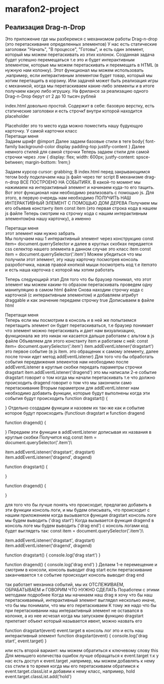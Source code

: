 # marafon2-project

## Реализация Drag-n-Drop

Это приложение где мы разберемся с механизмом работы Drag-n-drop (это перетаскивание определенных элементов)
У нас есть статические заголовки "Начать", "В процессе", "Готовы", и есть один элемент, который мы можем перетаскивать из этих колонок.
Созданная задача будет успешно перемещаться т.е это и будет интерактивным элементом, которые мы можем перетаскивать и перемещать в HTML (в нужную нам колонку).
Этот функционал мы можем использовать ,например, если интерактивным элементом будет товар, который мы хотим перетащить в корзину.
Или задачей может быть  реализация игры с механикой, когда мы перетаскиваем какие-либо элементы и в итоге получаем какую либо игрушку. 
На фрилансе  за реализацию одного Drag-n-Drop берут от 2 до 10 тысяч рублей 

index.html довольно простой. Содержит в себе: базовую верстку, есть статические заголовки и есть строчкf внутри которой находится placeholder <div class="placeholder"></div>
Placeholder это то место куда можно поместить нашу будующую карточку.
У самой карточки класс <div class="item">Перетащи меня<div> 
Задаем шрифт @import
Далее задаем базовые стили в теге body{ font-family background-color display padding-top justify-content }
Далее немного стилей для самой строчки 
Теперь задаем стили для самой строчки через .row { display: flex;
                           width: 600px;
                           justfy-content: spsce-between;
                           margin-bottom: 1rem;}
                           
Задаем курсор  cursor: grabbing;
В index.html перед закрывающимся тегом body подклачаем наш js файл через тег script
В механизме drag-n-drop ВСЕ ПОСТРОЕНО НА СОБЫТИЯХ. 
В какой-то момент мы нажимаем на интерактивный элемент и начинаем куда-то его тащить. Вот этот функционал нам необходимо реализовать с помощью js.
Для этого, в первую очередь нам необходимо ПОЛУЧИТЬ НАШ ИНТЕРАКТИВНЫЙ ЭЛЕМЕНТ С ПОМОЩЬЮ ДОМ ДЕРЕВА
Получаем мы его объявив константу item   const item        (это первая строка кода в нашем js файле
Теперь смотрим на строчку кода с нашим интерактивным элементом(на нашу карточку), а именно <div class="item">Перетащи меня</div>     этот элемент нам нужно забрать  
Мы получаем наш 1  интерактивный элемент через конструкцию  const item= document.querrySelector и далее в круглых скобках передается css селектор нашего элемента в данном случае это класс item
const item = document.querrySelector('.item')
Можем убедиться что мы получили этот элемент, эту нашу карточку посмотрев консоль разроботчика, нажав правой кнопкой мыши посмотреть код т.е itemэто и есть наша карточка с которой мы хотим работать

Теперь следующирй этап
Для того что бы браузер понимал, что этот элемент мы можем каким-то образом перетаскивать проведем одну манипуляцию в самом html файле
Снова находим строчку кода с карточкой (с интерактивным элементом) и добавляем атрибут draggable и как значение передаем строчку true
Дописываем в файле html 
<div class="item" draggable="true">Перетащи меня</div> 
Теперь если мы посмотрим в консоль и в ней же попытаемся перетащить элемент он будет перетаскиваться, т.е браузер понимает что элемент можно перетаскивать и дает нам визуализацию, функционала же это никак ни касается
дальше работаем с альтом в js файле
Объявляем для этого константу item и работаем с ней: 
  const item= document.querySelector('.item')
  item.addEventListener('dragstart')  это первое событие     (в js item. это обращеник к самому элементу, далее после точки идет метод addEventListener)
                                                              Для того что бы обработать события передвижения элеиентов нам необходимо после  addEventListener в                                                                     круглые скобки передать параметры строчки dragstart
  item.addEventListener('dragend')    это мы написали 2-е событие
                                                              dragstart говорит о том когда мы начали перетаскивать т.е что должно происходить
                                                              dragend говорит о том что мы закончили само перетаскивание
                                                              Вторым параметром для addEventListener нам необходимо добавить функции, которые будут выполнены когда эти                                                               события будут происходить
function dragstart() {
  
 }                                                              Отдельно создадим функции и назовем их так-же как и событие которое будут происходить (functioun                                                                       dragstart и function dragend
 
function dragend() {
  
  }
Передаем эти функции в addEventListener дописывая их названия в круглые скобки
Получится код 
  const item = document.querySelector('.item')\
  
   item.addEventListener('dragstart', dragstart)
   item.addEventListener('dragend', dragend)
  
  
   function dragstart() {
  
  }
  
 function dragend() {
  
  } 
  
  для того что бы лучше понять что происходит, предлагаю добавить в эти функции консоль логи, и мы будем описывать, что происходит с нашим приложением
  когда вызывается функция dragstart консоль логе мы будем выводить ('drag start')
  Когда вызывается функция dragend в консоль логе мы будем выводить ('drag end')
  с консоль логами код будет выглядеть так:
  const item = document.querySelector('.item')\
  
   item.addEventListener('dragstart', dragstart)
   item.addEventListener('dragend', dragend)
  
  
   function dragstart() {
    console.log('drag start')
  }
  
 function dragend() {
  console.log('drag end')
  } 
  Делаем 1-е перемещение и смотрим в консоли, консоль выводит drag start
  если перетаскивание заканчивается т.е событие происходит консоль выводит  drag end
  
 так работает механика событий, мы их ОТСЛЕЖИВАЕМ, ОБРАБАТЫВАЕМ и ГОВОРИМ ЧТО НУЖНО СДЕЛАТЬ 
 Поработем с этими методами подробнее 
 Когда мы начинаем наш drag я хочу что бы наш перетаскиваемый, интерактивный элемент выглядел несколько иначе, что бы мы понимали, что мы его перетаскиваем
  К тому же надо что бы при перетаскивании наш интерактивный элемент не оставался в колонке, а из нее исчезал 
  когда мы запускаем функцию dragstart прилетает объект который называется ивент, можно назвать его 
 
   function dragstart(event) 
  event.target в консоль лог это и есть наш интерактивный элемент function dragstart(event) {
                                                                   console.log('drag start', event.target)
                                                                   } 
  
 или есть второй вариант: мы можем обратиться к ключевому слову this 
  Для меньшего количества ошибок лучше обращаться к event.target т.к у нас есть доступ к event.target ,например, мы можем добавлять к нему css стили в то время когда мы его перетаскиваем 
  обратимся к event.target.classList и добавим к нему класс, например,  hold                   event.target.classList.add('hold')
  
 
  
